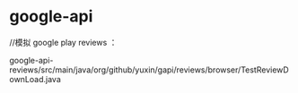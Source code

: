 # google-api

//模拟 google play reviews ：

google-api-reviews/src/main/java/org/github/yuxin/gapi/reviews/browser/TestReviewDownLoad.java
